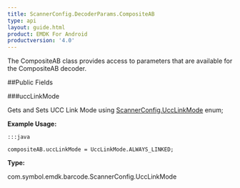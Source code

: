 ```yaml
---
title: ScannerConfig.DecoderParams.CompositeAB
type: api
layout: guide.html
product: EMDK For Android
productversion: '4.0'
---
```



The CompositeAB class provides access to parameters that are
 available for the CompositeAB decoder.

##Public Fields

###uccLinkMode

Gets and Sets UCC Link Mode using
 [ ScannerConfig.UccLinkMode](../ScannerConfig-UccLinkMode) enum;
 
 

**Example Usage:**
	
	:::java
	
	compositeAB.uccLinkMode = UccLinkMode.ALWAYS_LINKED;
	


**Type:**

com.symbol.emdk.barcode.ScannerConfig.UccLinkMode









